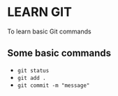 # LEARN GIT

To learn basic Git commands

## Some basic commands

- `git status`
- `git add .`
- `git commit -m "message"`
